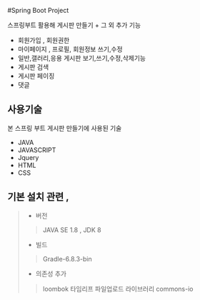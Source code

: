 #Spring Boot Project


스프링부트 활용해 게시판 만들기 + 그 외 추가 기능
- 회원가입 , 회원권한
- 마이페이지 , 프로필, 회원정보 쓰기,수정
- 일반,갤러리,응용 게시판 보기,쓰기,수정,삭제기능
- 게시판 검색
- 게시판 페이징
- 댓글



## 사용기술
본 스프링 부트 게시판 만들기에 사용된 기술
- JAVA
- JAVASCRIPT
- Jquery
- HTML
- CSS

## 기본 설치 관련 , 
> * 버전
> > JAVA SE 1.8 , JDK 8
> *  빌드
> > Gradle-6.8.3-bin
> * 의존성 추가
> > loombok
> > 타임리프
> > 파일업로드 라이브러리 commons-io
